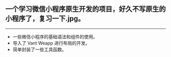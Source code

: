 ## 一个学习微信小程序原生开发的项目，好久不写原生的小程序了，复习一下.jpg。

---

- 一些微信小程序的基础语法和组件的使用。
- 导入了 Vant Weapp 进行布局的开发。
- 简单封装了一些工具函数。
